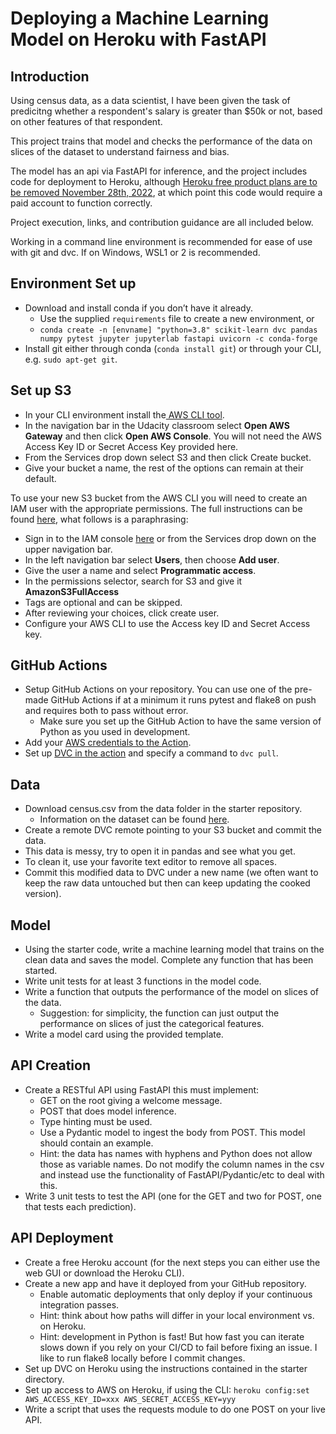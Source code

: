 # Deploying a Machine Learning Model on Heroku with FastAPI

## Introduction

Using census data, as a data scientist, I have been given the task of predicitng whether a respondent's salary is greater than $50k or not, based on other features of that respondent.

This project trains that model and checks the performance of the data on slices of the dataset to understand fairness and bias.

The model has an api via FastAPI for inference, and the project includes code for deployment to Heroku, although [Heroku free product plans are to be removed November 28th, 2022](https://help.heroku.com/RSBRUH58/removal-of-heroku-free-product-plans-faq), at which point this code would require a paid account to function correctly.

Project execution, links, and contribution guidance are all included below.

Working in a command line environment is recommended for ease of use with git and dvc. If on Windows, WSL1 or 2 is recommended.

## Environment Set up

- Download and install conda if you don’t have it already.
  - Use the supplied `requirements` file to create a new environment, or
  - `conda create -n [envname] "python=3.8" scikit-learn dvc pandas numpy pytest jupyter jupyterlab fastapi uvicorn -c conda-forge`
- Install git either through conda (`conda install git`) or through your CLI, e.g. `sudo apt-get git`.

## Set up S3

- In your CLI environment install the<a href="https://docs.aws.amazon.com/cli/latest/userguide/cli-chap-install.html" target="_blank"> AWS CLI tool</a>.
- In the navigation bar in the Udacity classroom select **Open AWS Gateway** and then click **Open AWS Console**. You will not need the AWS Access Key ID or Secret Access Key provided here.
- From the Services drop down select S3 and then click Create bucket.
- Give your bucket a name, the rest of the options can remain at their default.

To use your new S3 bucket from the AWS CLI you will need to create an IAM user with the appropriate permissions. The full instructions can be found <a href="https://docs.aws.amazon.com/IAM/latest/UserGuide/id_users_create.html#id_users_create_console" target="_blank">here</a>, what follows is a paraphrasing:

- Sign in to the IAM console <a href="https://console.aws.amazon.com/iam/" target="_blank">here</a> or from the Services drop down on the upper navigation bar.
- In the left navigation bar select **Users**, then choose **Add user**.
- Give the user a name and select **Programmatic access**.
- In the permissions selector, search for S3 and give it **AmazonS3FullAccess**
- Tags are optional and can be skipped.
- After reviewing your choices, click create user.
- Configure your AWS CLI to use the Access key ID and Secret Access key.

## GitHub Actions

- Setup GitHub Actions on your repository. You can use one of the pre-made GitHub Actions if at a minimum it runs pytest and flake8 on push and requires both to pass without error.
  - Make sure you set up the GitHub Action to have the same version of Python as you used in development.
- Add your <a href="https://github.com/marketplace/actions/configure-aws-credentials-action-for-github-actions" target="_blank">AWS credentials to the Action</a>.
- Set up <a href="https://github.com/iterative/setup-dvc" target="_blank">DVC in the action</a> and specify a command to `dvc pull`.

## Data

- Download census.csv from the data folder in the starter repository.
  - Information on the dataset can be found <a href="https://archive.ics.uci.edu/ml/datasets/census+income" target="_blank">here</a>.
- Create a remote DVC remote pointing to your S3 bucket and commit the data.
- This data is messy, try to open it in pandas and see what you get.
- To clean it, use your favorite text editor to remove all spaces.
- Commit this modified data to DVC under a new name (we often want to keep the raw data untouched but then can keep updating the cooked version).

## Model

- Using the starter code, write a machine learning model that trains on the clean data and saves the model. Complete any function that has been started.
- Write unit tests for at least 3 functions in the model code.
- Write a function that outputs the performance of the model on slices of the data.
  - Suggestion: for simplicity, the function can just output the performance on slices of just the categorical features.
- Write a model card using the provided template.

## API Creation

- Create a RESTful API using FastAPI this must implement:
  - GET on the root giving a welcome message.
  - POST that does model inference.
  - Type hinting must be used.
  - Use a Pydantic model to ingest the body from POST. This model should contain an example.
  - Hint: the data has names with hyphens and Python does not allow those as variable names. Do not modify the column names in the csv and instead use the functionality of FastAPI/Pydantic/etc to deal with this.
- Write 3 unit tests to test the API (one for the GET and two for POST, one that tests each prediction).

## API Deployment

- Create a free Heroku account (for the next steps you can either use the web GUI or download the Heroku CLI).
- Create a new app and have it deployed from your GitHub repository.
  - Enable automatic deployments that only deploy if your continuous integration passes.
  - Hint: think about how paths will differ in your local environment vs. on Heroku.
  - Hint: development in Python is fast! But how fast you can iterate slows down if you rely on your CI/CD to fail before fixing an issue. I like to run flake8 locally before I commit changes.
- Set up DVC on Heroku using the instructions contained in the starter directory.
- Set up access to AWS on Heroku, if using the CLI: `heroku config:set AWS_ACCESS_KEY_ID=xxx AWS_SECRET_ACCESS_KEY=yyy`
- Write a script that uses the requests module to do one POST on your live API.

